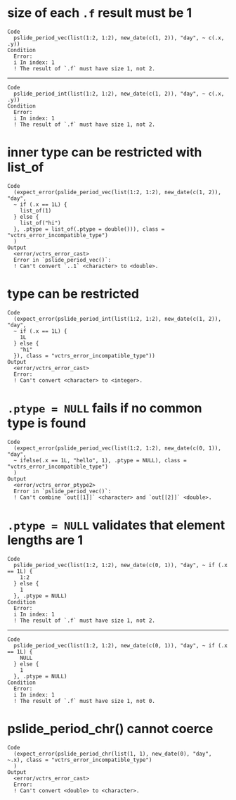 # size of each `.f` result must be 1

    Code
      pslide_period_vec(list(1:2, 1:2), new_date(c(1, 2)), "day", ~ c(.x, .y))
    Condition
      Error:
      i In index: 1
      ! The result of `.f` must have size 1, not 2.

---

    Code
      pslide_period_int(list(1:2, 1:2), new_date(c(1, 2)), "day", ~ c(.x, .y))
    Condition
      Error:
      i In index: 1
      ! The result of `.f` must have size 1, not 2.

# inner type can be restricted with list_of

    Code
      (expect_error(pslide_period_vec(list(1:2, 1:2), new_date(c(1, 2)), "day",
      ~ if (.x == 1L) {
        list_of(1)
      } else {
        list_of("hi")
      }, .ptype = list_of(.ptype = double())), class = "vctrs_error_incompatible_type")
      )
    Output
      <error/vctrs_error_cast>
      Error in `pslide_period_vec()`:
      ! Can't convert `..1` <character> to <double>.

# type can be restricted

    Code
      (expect_error(pslide_period_int(list(1:2, 1:2), new_date(c(1, 2)), "day",
      ~ if (.x == 1L) {
        1L
      } else {
        "hi"
      }), class = "vctrs_error_incompatible_type"))
    Output
      <error/vctrs_error_cast>
      Error:
      ! Can't convert <character> to <integer>.

# `.ptype = NULL` fails if no common type is found

    Code
      (expect_error(pslide_period_vec(list(1:2, 1:2), new_date(c(0, 1)), "day",
      ~ ifelse(.x == 1L, "hello", 1), .ptype = NULL), class = "vctrs_error_incompatible_type")
      )
    Output
      <error/vctrs_error_ptype2>
      Error in `pslide_period_vec()`:
      ! Can't combine `out[[1]]` <character> and `out[[2]]` <double>.

# `.ptype = NULL` validates that element lengths are 1

    Code
      pslide_period_vec(list(1:2, 1:2), new_date(c(0, 1)), "day", ~ if (.x == 1L) {
        1:2
      } else {
        1
      }, .ptype = NULL)
    Condition
      Error:
      i In index: 1
      ! The result of `.f` must have size 1, not 2.

---

    Code
      pslide_period_vec(list(1:2, 1:2), new_date(c(0, 1)), "day", ~ if (.x == 1L) {
        NULL
      } else {
        1
      }, .ptype = NULL)
    Condition
      Error:
      i In index: 1
      ! The result of `.f` must have size 1, not 0.

# pslide_period_chr() cannot coerce

    Code
      (expect_error(pslide_period_chr(list(1, 1), new_date(0), "day", ~.x), class = "vctrs_error_incompatible_type")
      )
    Output
      <error/vctrs_error_cast>
      Error:
      ! Can't convert <double> to <character>.

